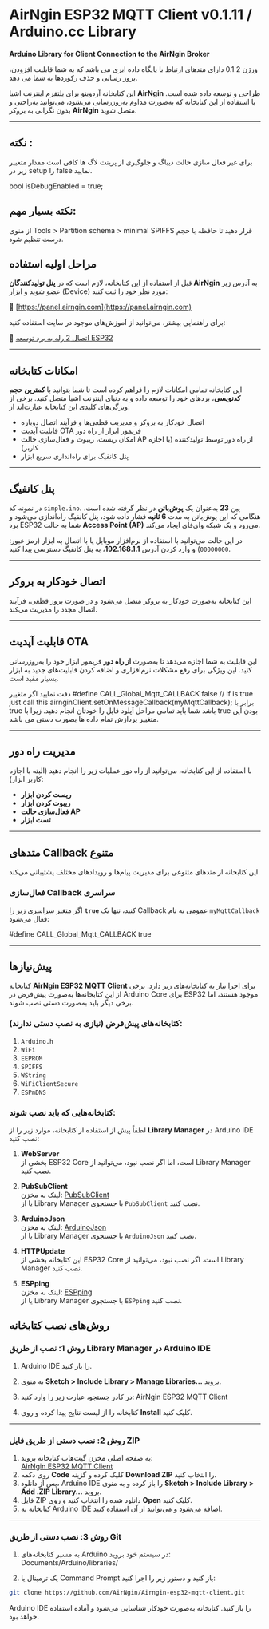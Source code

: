 # AirNgin ESP32 MQTT Client v0.1.11 / Arduino.cc Library
**Arduino Library for Client Connection to the AirNgin Broker**

ورژن 0.1.2 دارای متدهای ارتباط با پایگاه داده ابری می باشد که به شما قابلیت افزودن، بروز رسانی و حذف رکوردها به شما می دهد.

این کتابخانه آردوینو برای پلتفرم اینترنت اشیا **AirNgin** طراحی و توسعه داده شده است. با استفاده از این کتابخانه که به‌صورت مداوم به‌روزرسانی می‌شود، می‌توانید به‌راحتی و بدون نگرانی به بروکر **AirNgin** متصل شوید.

---

## نکته :
برای غیر فعال سازی حالت دیباگ و جلوگیری از پرینت لاگ ها کافی است مقدار متغییر زیر در setup را false نمایید.

bool isDebugEnabled = true;

## نکته بسیار مهم:
از منوی Tools > Partition schema > minimal SPIFFS قرار دهید تا حافظه با حجم درست تنظیم شود.


## مراحل اولیه استفاده
قبل از استفاده از این کتابخانه، لازم است که در **پنل تولیدکنندگان AirNgin** به آدرس زیر عضو شوید و ابزار (Device) مورد نظر خود را ثبت کنید:

🔗 [https://panel.airngin.com](https://panel.airngin.com)

برای راهنمایی بیشتر، می‌توانید از آموزش‌های موجود در سایت استفاده کنید:

🔗 [اتصال 2 رله به برد توسعه ESP32](https://airngin.com/%d8%a7%d8%aa%d8%b5%d8%a7%d9%84-2-%d8%b1%d9%84%d9%87-%d8%a8%d8%b1%d8%af-%d8%a8%d8%a7-%d8%a8%d8%b1%d8%af-%d8%aa%d9%88%d8%b3%d8%b9%d9%87-esp32-wroom-32d-%d8%a8%d8%a7-%da%a9%d8%aa%d8%a7%d8%a8/)

---

## امکانات کتابخانه
این کتابخانه تمامی امکانات لازم را فراهم کرده است تا شما بتوانید با **کمترین حجم کدنویسی**، بردهای خود را توسعه داده و به دنیای اینترنت اشیا متصل کنید. برخی از ویژگی‌های کلیدی این کتابخانه عبارت‌اند از:

- اتصال خودکار به بروکر و مدیریت قطعی‌ها و فرآیند اتصال دوباره
- قابلیت آپدیت OTA فریمور ابزار از راه دور
- امکان ریست، ریبوت و فعال‌سازی حالت AP از راه دور توسط تولیدکننده (با اجازه کاربر)
- پنل کانفیگ برای راه‌اندازی سریع ابزار

---

## پنل کانفیگ
در نمونه کد `simple.ino`، پین **23** به‌عنوان یک **پوش‌باتن** در نظر گرفته شده است. هنگامی که این پوش‌باتن به مدت **6 ثانیه** فشار داده شود، پنل کانفیگ راه‌اندازی می‌شود و برد ESP32 شما به حالت **Access Point (AP)** می‌رود و یک شبکه وای‌فای ایجاد می‌کند.

در این حالت می‌توانید با استفاده از نرم‌افزار موبایل یا با اتصال به ابزار (رمز عبور: `00000000`) و وارد کردن آدرس **192.168.1.1**، به پنل کانفیگ دسترسی پیدا کنید.

---

## اتصال خودکار به بروکر
این کتابخانه به‌صورت خودکار به بروکر متصل می‌شود و در صورت بروز قطعی، فرآیند اتصال مجدد را مدیریت می‌کند.

---

## قابلیت آپدیت OTA
این قابلیت به شما اجازه می‌دهد تا به‌صورت **از راه دور** فریمور ابزار خود را به‌روزرسانی کنید. این ویژگی برای رفع مشکلات نرم‌افزاری و اضافه کردن قابلیت‌های جدید به ابزار بسیار مفید است.

دقت نمایید اگر متغییر #define CALL_Global_Mqtt_CALLBACK false // if is true just call this airnginClient.setOnMessageCallback(myMqttCallback); برابر با true باشد شما باید تمامی مراحل آپلود فایل را خودتان انجام دهید. زیرا با true بودن این متغییر پردازش تمام داده ها بصورت دستی می باشد.


---

## مدیریت راه دور
با استفاده از این کتابخانه، می‌توانید از راه دور عملیات زیر را انجام دهید (البته با اجازه کاربر ابزار):

- **ریست کردن ابزار**
- **ریبوت کردن ابزار**
- **فعال‌سازی حالت AP**
- **تست ابزار**

---

## متدهای Callback متنوع
این کتابخانه از متدهای متنوعی برای مدیریت پیام‌ها و رویدادهای مختلف پشتیبانی می‌کند.

### فعال‌سازی Callback سراسری
اگر متغیر سراسری زیر را **`true`** کنید، تنها یک Callback عمومی به نام `myMqttCallback` فعال می‌شود:


#define CALL_Global_Mqtt_CALLBACK true

---


## پیش‌نیازها

کتابخانه **AirNgin ESP32 MQTT Client** برای اجرا نیاز به کتابخانه‌های زیر دارد. برخی از این کتابخانه‌ها به‌صورت پیش‌فرض در Arduino Core برای ESP32 موجود هستند، اما برخی دیگر باید به‌صورت دستی نصب شوند.

### کتابخانه‌های پیش‌فرض (نیازی به نصب دستی ندارند):

1. `Arduino.h`  
2. `WiFi`  
3. `EEPROM`  
4. `SPIFFS`  
5. `WString`  
6. `WiFiClientSecure`  
7. `ESPmDNS`

### کتابخانه‌هایی که باید نصب شوند:

لطفاً پیش از استفاده از کتابخانه، موارد زیر را از **Library Manager** در Arduino IDE نصب کنید:

1. **WebServer**  
   بخشی از ESP32 Core است، اما اگر نصب نبود، می‌توانید از Library Manager نصب کنید.

2. **PubSubClient**  
   لینک به مخزن: [PubSubClient](https://github.com/knolleary/pubsubclient)  
   یا از Library Manager با جستجوی `PubSubClient` نصب کنید.

3. **ArduinoJson**  
   لینک به مخزن: [ArduinoJson](https://github.com/bblanchon/ArduinoJson)  
   یا از Library Manager با جستجوی `ArduinoJson` نصب کنید.

4. **HTTPUpdate**  
   این کتابخانه بخشی از ESP32 Core است. اگر نصب نبود، می‌توانید از Library Manager نصب کنید.

5. **ESPping**  
   لینک به مخزن: [ESPping](https://github.com/dancol90/ESPping)  
   یا از Library Manager با جستجوی `ESPping` نصب کنید.




## **روش‌های نصب کتابخانه**

### **روش 1: نصب از طریق Library Manager در Arduino IDE**

1. Arduino IDE را باز کنید.
2. به منوی **Sketch > Include Library > Manage Libraries...** بروید.
3. در کادر جستجو، عبارت زیر را وارد کنید:
AirNgin ESP32 MQTT Client

4. کتابخانه را از لیست نتایج پیدا کرده و روی **Install** کلیک کنید.

---

### **روش 2: نصب دستی از طریق فایل ZIP**

1. به صفحه اصلی مخزن گیت‌هاب کتابخانه بروید:  
[AirNgin ESP32 MQTT Client](https://github.com/AirNgin/Airngin-esp32-mqtt-client)
2. روی دکمه **Code** کلیک کرده و گزینه **Download ZIP** را انتخاب کنید.
3. پس از دانلود، Arduino IDE را باز کرده و به منوی **Sketch > Include Library > Add .ZIP Library...** بروید.
4. فایل ZIP دانلود شده را انتخاب کنید و روی **Open** کلیک کنید.
5. کتابخانه به Arduino IDE اضافه می‌شود و می‌توانید از آن استفاده کنید.

---

### **روش 3: نصب دستی از طریق Git**

1. به مسیر کتابخانه‌های Arduino در سیستم خود بروید:
Documents/Arduino/libraries/


2. یک ترمینال یا Command Prompt باز کنید و دستور زیر را اجرا کنید:
```bash
git clone https://github.com/AirNgin/Airngin-esp32-mqtt-client.git
```

Arduino IDE را باز کنید. کتابخانه به‌صورت خودکار شناسایی می‌شود و آماده استفاده خواهد بود.


